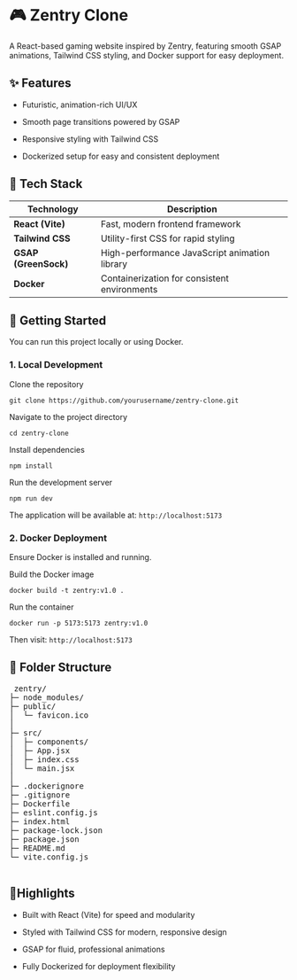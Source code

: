 # 🎮 **Zentry Clone**

A React-based gaming website inspired by Zentry, featuring smooth GSAP animations, Tailwind CSS styling, and Docker support for easy deployment.

## ✨ **Features**

- Futuristic, animation-rich UI/UX

- Smooth page transitions powered by GSAP

- Responsive styling with Tailwind CSS

- Dockerized setup for easy and consistent deployment

## 🧠 **Tech Stack**

| Technology           | Description                                   |
| -------------------- | --------------------------------------------- |
| **React (Vite)**     | Fast, modern frontend framework               |
| **Tailwind CSS**     | Utility-first CSS for rapid styling           |
| **GSAP (GreenSock)** | High-performance JavaScript animation library |
| **Docker**           | Containerization for consistent environments  |

## 🚀 **Getting Started**

You can run this project locally or using Docker.

### **1. Local Development**

Clone the repository

```git clone https://github.com/yourusername/zentry-clone.git```


Navigate to the project directory

```cd zentry-clone```


Install dependencies

```npm install```


Run the development server

```npm run dev```


The application will be available at:
```http://localhost:5173```



### **2. Docker Deployment**

Ensure Docker is installed and running.

Build the Docker image

```docker build -t zentry:v1.0 .```


Run the container

```docker run -p 5173:5173 zentry:v1.0```


Then visit:
```http://localhost:5173```

## 📂 **Folder Structure**

<pre> zentry/
├─ node_modules/
├─ public/
│  └─ favicon.ico
│
├─ src/
│  ├─ components/
│  ├─ App.jsx
│  ├─ index.css
│  └─ main.jsx
│
├─ .dockerignore
├─ .gitignore
├─ Dockerfile
├─ eslint.config.js
├─ index.html
├─ package-lock.json
├─ package.json
├─ README.md
└─ vite.config.js
 </pre>


 ## 🌟**Highlights**

- Built with React (Vite) for speed and modularity

- Styled with Tailwind CSS for modern, responsive design

- GSAP for fluid, professional animations

- Fully Dockerized for deployment flexibility
